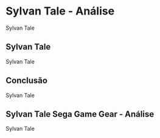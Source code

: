 ---
---

# Sylvan Tale - Análise

Sylvan Tale

## Sylvan Tale

Sylvan Tale

## Conclusão

Sylvan Tale

## Sylvan Tale Sega Game Gear - Análise

Sylvan Tale
